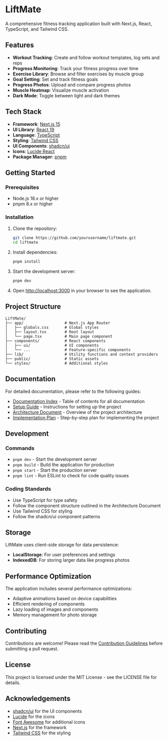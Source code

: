 # LiftMate

A comprehensive fitness tracking application built with Next.js, React, TypeScript, and Tailwind CSS.

## Features

- **Workout Tracking**: Create and follow workout templates, log sets and reps
- **Progress Monitoring**: Track your fitness progress over time
- **Exercise Library**: Browse and filter exercises by muscle group
- **Goal Setting**: Set and track fitness goals
- **Progress Photos**: Upload and compare progress photos
- **Muscle Heatmap**: Visualize muscle activation
- **Dark Mode**: Toggle between light and dark themes

## Tech Stack

- **Framework**: [Next.js 15](https://nextjs.org/)
- **UI Library**: [React 19](https://react.dev/)
- **Language**: [TypeScript](https://www.typescriptlang.org/)
- **Styling**: [Tailwind CSS](https://tailwindcss.com/)
- **UI Components**: [shadcn/ui](https://ui.shadcn.com/)
- **Icons**: [Lucide React](https://lucide.dev/guide/packages/lucide-react)
- **Package Manager**: [pnpm](https://pnpm.io/)

## Getting Started

### Prerequisites

- Node.js 18.x or higher
- pnpm 8.x or higher

### Installation

1. Clone the repository:
   ```bash
   git clone https://github.com/yourusername/liftmate.git
   cd liftmate
   ```

2. Install dependencies:
   ```bash
   pnpm install
   ```

3. Start the development server:
   ```bash
   pnpm dev
   ```

4. Open [http://localhost:3000](http://localhost:3000) in your browser to see the application.

## Project Structure

```
LiftMate/
├── app/                  # Next.js App Router
│   ├── globals.css       # Global styles
│   ├── layout.tsx        # Root layout
│   └── page.tsx          # Main page component
├── components/           # React components
│   ├── ui/               # UI components
│   └── ...               # Feature-specific components
├── lib/                  # Utility functions and context providers
├── public/               # Static assets
└── styles/               # Additional styles
```

## Documentation

For detailed documentation, please refer to the following guides:

- [Documentation Index](./LiftMate-Documentation-Index.md) - Table of contents for all documentation
- [Setup Guide](./LiftMate-Setup-Guide.md) - Instructions for setting up the project
- [Architecture Document](./LiftMate-Architecture.md) - Overview of the project architecture
- [Implementation Plan](./LiftMate-Implementation-Plan.md) - Step-by-step plan for implementing the project

## Development

### Commands

- `pnpm dev` - Start the development server
- `pnpm build` - Build the application for production
- `pnpm start` - Start the production server
- `pnpm lint` - Run ESLint to check for code quality issues

### Coding Standards

- Use TypeScript for type safety
- Follow the component structure outlined in the Architecture Document
- Use Tailwind CSS for styling
- Follow the shadcn/ui component patterns

## Storage

LiftMate uses client-side storage for data persistence:

- **LocalStorage**: For user preferences and settings
- **IndexedDB**: For storing larger data like progress photos

## Performance Optimization

The application includes several performance optimizations:

- Adaptive animations based on device capabilities
- Efficient rendering of components
- Lazy loading of images and components
- Memory management for photo storage

## Contributing

Contributions are welcome! Please read the [Contribution Guidelines](./LiftMate-Documentation-Index.md#contribution-guidelines) before submitting a pull request.

## License

This project is licensed under the MIT License - see the LICENSE file for details.

## Acknowledgements

- [shadcn/ui](https://ui.shadcn.com/) for the UI components
- [Lucide](https://lucide.dev/) for the icons
- [Font Awesome](https://fontawesome.com/) for additional icons
- [Next.js](https://nextjs.org/) for the framework
- [Tailwind CSS](https://tailwindcss.com/) for the styling